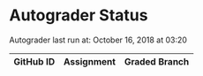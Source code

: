 # Autograder Status
Autograder last run at: October 16, 2018 at 03:20

| GitHub ID | Assignment | Graded Branch |
|-----------|------------|---------------|
